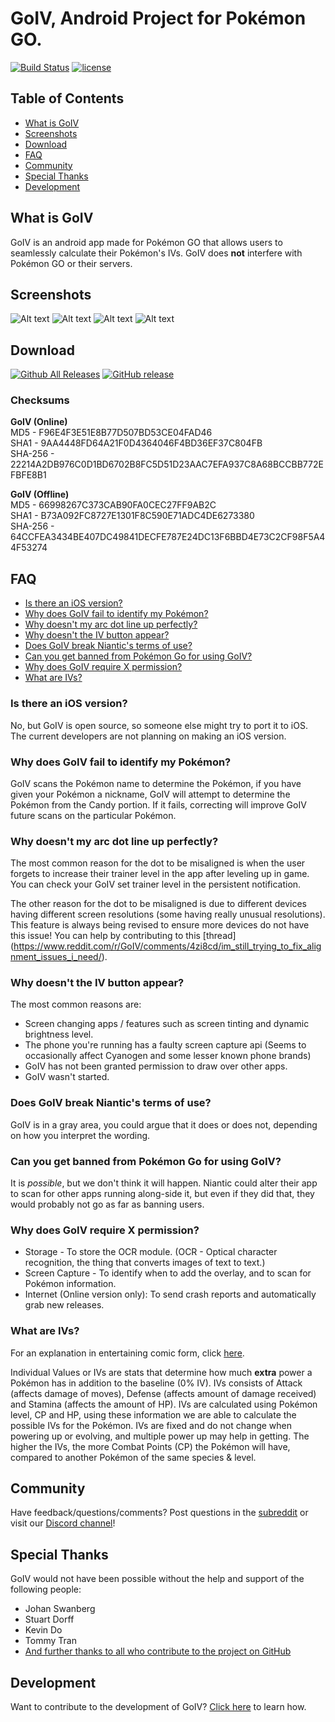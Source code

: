 # GoIV, Android Project for Pokémon GO.

[![Build Status](https://travis-ci.org/farkam135/GoIV.svg?branch=master)](https://travis-ci.org/farkam135/GoIV)
[![license](https://img.shields.io/github/license/farkam135/goiv.svg?maxAge=2592000)](LICENSE.md)

## Table of Contents

- [What is GoIV](#what-is-goiv)
- [Screenshots](#screenshots)
- [Download](#download)
- [FAQ](#faq)
- [Community](#community)
- [Special Thanks](#special-thanks)
- [Development](#development)

## What is GoIV
GoIV is an android app made for Pokémon GO that allows users to seamlessly calculate their Pokémon's IVs. GoIV does **not** interfere with Pokémon GO or their servers.

## Screenshots
![Alt text](https://i.imgur.com/SxlmeqT.jpg "Overlays an IV Button")
![Alt text](https://i.imgur.com/0O3d8Vd.jpg "Scans for Pokémon Info")
![Alt text](https://i.imgur.com/ekBae5R.jpg "Shows Result Popup")
![Alt text](https://i.imgur.com/xXr9zzK.jpg "Advanced Information in Results Popup")

## Download
[![Github All Releases](https://img.shields.io/github/downloads/farkam135/goiv/total.svg?maxAge=2592000)](https://github.com/farkam135/GoIV/releases/latest)
[![GitHub release](https://img.shields.io/github/release/farkam135/goiv.svg?maxAge=2592000)](CHANGELOG.md)

### Checksums
**GoIV (Online)**  
MD5 - F96E4F3E51E8B77D507BD53CE04FAD46  
SHA1 - 9AA4448FD64A21F0D4364046F4BD36EF37C804FB  
SHA-256 - 22214A2DB976C0D1BD6702B8FC5D51D23AAC7EFA937C8A68BCCBB772EFBFE8B1  

**GoIV (Offline)**  
MD5 - 66998267C373CAB90FA0CEC27FF9AB2C  
SHA1 - B73A092FC8727E1301F8C590E71ADC4DE6273380  
SHA-256 - 64CCFEA3434BE407DC49841DECFE787E24DC13F6BBD4E73C2CF98F5A44F53274  

## FAQ
- [Is there an iOS version?](#is-there-an-ios-version)
- [Why does GoIV fail to identify my Pokémon?](#why-does-goiv-fail-to-identify-my-pokémon)
- [Why doesn't my arc dot line up perfectly?](#why-doesnt-my-arc-dot-line-up-perfectly)
- [Why doesn't the IV button appear?](#why-doesnt-the-iv-button-appear)
- [Does GoIV break Niantic's terms of use?](#does-goiv-break-niantics-terms-of-use)
- [Can you get banned from Pokémon Go for using GoIV?](#can-you-get-banned-from-pokémon-go-for-using-goiv)
- [Why does GoIV require X permission?](#why-does-goiv-require-x-permission)
- [What are IVs?](#what-are-ivs)

### Is there an iOS version?
No, but GoIV is open source, so someone else might try to port it to iOS. The current developers are not planning on making an iOS version.

### Why does GoIV fail to identify my Pokémon?
GoIV scans the Pokémon name to determine the Pokémon, if you have given your Pokémon a nickname, GoIV will attempt to determine the Pokémon from the Candy portion. If it fails, correcting will improve GoIV future scans on the particular Pokémon.

### Why doesn't my arc dot line up perfectly?
The most common reason for the dot to be misaligned is when the user forgets to increase their trainer level in the app after leveling up in game. You can check your GoIV set trainer level in the persistent notification.

The other reason for the dot to be misaligned is due to different devices having different screen resolutions (some having really unusual resolutions). This feature is always being revised to ensure more devices do not have this issue! You can help by contributing to this [thread] (https://www.reddit.com/r/GoIV/comments/4zi8cd/im_still_trying_to_fix_alignment_issues_i_need/).

### Why doesn't the IV button appear?
The most common reasons are:
* Screen changing apps / features such as screen tinting and dynamic brightness level.
* The phone you're running has a faulty screen capture api (Seems to occasionally affect Cyanogen and some lesser known phone brands)
* GoIV has not been granted permission to draw over other apps.
* GoIV wasn't started.

### Does GoIV break Niantic's terms of use?
GoIV is in a gray area, you could argue that it does or does not, depending on how you interpret the wording.

### Can you get banned from Pokémon Go for using GoIV?
It is *possible*, but we don't think it will happen. Niantic could alter their app to scan for other apps running along-side it, but even if they did that, they would probably not go as far as banning users.

### Why does GoIV require X permission?
* Storage - To store the OCR module. (OCR - Optical character recognition, the thing that converts images of text to text.)
* Screen Capture - To identify when to add the overlay, and to scan for Pokémon information.
* Internet (Online version only): To send crash reports and automatically grab new releases.

### What are IVs?
For an explanation in entertaining comic form, click [here](https://www.reddit.com/r/pokemongo/comments/4wnnoj/professor_oak_explains_ivs_in_go/).

Individual Values or IVs are stats that determine how much **extra** power a Pokémon has in addition to the baseline (0% IV). IVs consists of Attack (affects damage of moves), Defense (affects amount of damage received) and Stamina (affects the amount of HP). IVs are calculated using Pokémon level, CP and HP, using these information we are able to calculate the possible IVs for the Pokémon. IVs are fixed and do not change when powering up or evolving, and multiple power up may help in getting. The higher the IVs, the more Combat Points (CP) the Pokémon will have, compared to another Pokémon of the same species & level.

## Community
Have feedback/questions/comments? Post questions in the [subreddit](https://www.reddit.com/r/GoIV/) or visit our [Discord channel](https://discord.gg/y6BvF5D)!

## Special Thanks
GoIV would not have been possible without the help and support of the following people:  
* Johan Swanberg
* Stuart Dorff
* Kevin Do
* Tommy Tran
* [And further thanks to all who contribute to the project on GitHub](https://github.com/farkam135/GoIV/graphs/contributors)

## Development
Want to contribute to the development of GoIV? [Click here](DEVELOPMENT.md) to learn how.

